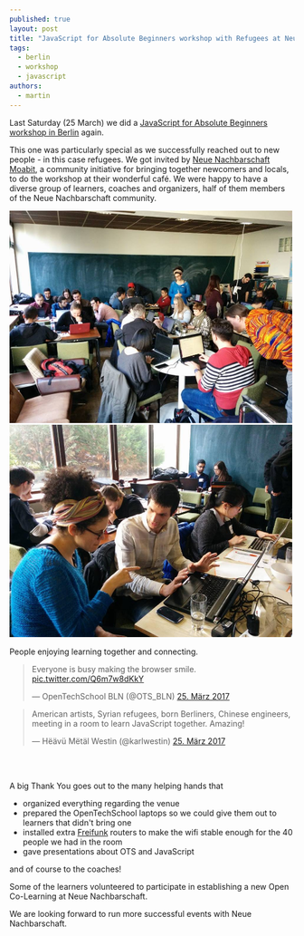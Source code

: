 ```yaml
---
published: true
layout: post
title: "JavaScript for Absolute Beginners workshop with Refugees at Neue Nachbarschaft Moabit"
tags:
  - berlin
  - workshop
  - javascript
authors:
  - martin
---
```


Last Saturday (25 March) we did a [JavaScript for Absolute Beginners workshop in Berlin](
https://www.meetup.com/opentechschool-berlin/events/238213272/) again.

This one was particularly special as we successfully reached out to new people - in this case refugees. We got invited by [Neue Nachbarschaft Moabit](http://neuenachbarschaft.de), a community initiative for bringing together newcomers and locals, to do the workshop at their wonderful café. We were happy to have a diverse group of learners, coaches and organizers, half of them members of the Neue Nachbarschaft community.

<img src="/assets/content/2017-04-01-js-workshop/01.jpg" width="500">

<img src="/assets/content/2017-04-01-js-workshop/02.jpg" width="500">

People enjoying learning together and connecting.

<blockquote class="twitter-tweet" data-lang="de"><p lang="en" dir="ltr">Everyone is busy making the browser smile. <a href="https://t.co/Q6m7w8dKkY">pic.twitter.com/Q6m7w8dKkY</a></p>&mdash; OpenTechSchool BLN (@OTS_BLN) <a href="https://twitter.com/OTS_BLN/status/845620526131433472">25. März 2017</a></blockquote> <script async src="//platform.twitter.com/widgets.js" charset="utf-8"></script>

<blockquote class="twitter-tweet" data-lang="de"><p lang="en" dir="ltr">American artists, Syrian refugees, born Berliners, Chinese engineers, meeting in a room to learn JavaScript together. Amazing!</p>&mdash; Hëävü Mëtäl Westin (@karlwestin) <a href="https://twitter.com/karlwestin/status/845694477138350086">25. März 2017</a></blockquote> <script async src="//platform.twitter.com/widgets.js" charset="utf-8"></script>

<br><br>

A big Thank You goes out to the many helping hands that

 - organized everything regarding the venue
 - prepared the OpenTechSchool laptops so we could give them out to learners that didn't bring one
 - installed extra [Freifunk](https://berlin.freifunk.net) routers to make the wifi stable enough for the 40 people we had in the room
 - gave presentations about OTS and JavaScript

and of course to the coaches!

Some of the learners volunteered to participate in establishing a new Open Co-Learning at Neue Nachbarschaft.

We are looking forward to run more successful events with Neue Nachbarschaft.
